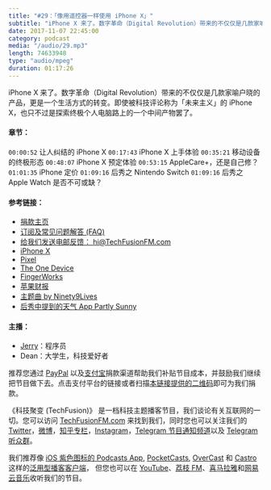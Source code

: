 ```yaml
---
title: "#29：｢像用遥控器一样使用 iPhone X」"
subtitle: "iPhone X 来了。数字革命（Digital Revolution）带来的不仅仅是几款家喻户晓的产品，更是一个生活方式的转变。如今被科技评论称为「未来主义」的 iPhone X，也只不过是探索终极个人电脑路上的一个中间产物罢了。"
date: 2017-11-07 22:45:00
category: podcast
media: "/audio/29.mp3"
length: 74633948 
type: "audio/mpeg"
duration: 01:17:26
---
```


iPhone X 来了。数字革命（Digital Revolution）带来的不仅仅是几款家喻户晓的产品，更是一个生活方式的转变。即使被科技评论称为「未来主义」的 iPhone X，也只不过是探索终极个人电脑路上的一个中间产物罢了。

#### 章节：
```00:00:52``` 让人纠结的 iPhone X
```00:17:43``` iPhone X 上手体验
```00:35:21``` 移动设备的终极形态
```00:48:07``` iPhone X 预定体验
```00:53:15``` AppleCare+，还是自己修？
```01:01:35``` iPhone 定价
```01:09:16``` 后秀之 Nintendo Switch
```01:09:16``` 后秀之 Apple Watch 是否不可或缺？

#### 参考链接：

- [捐款主页](https://techfusionfm.com/donate)
- [订阅及常见问题解答 (FAQ)](https://techfusionfm.com/faq)
- [给我们发送电邮反馈： hi@TechFusionFM.com](mailto:hi@techfusionfm.com)
- [iPhone X](https://www.apple.com/iphone-x/)
- [Pixel](https://store.google.com/product/pixel_phone)
- [The One Device](https://www.amazon.com/One-Device-Secret-History-iPhone/dp/031654616X)
- [FingerWorks](https://en.wikipedia.org/wiki/FingerWorks)
- [苹果财报](https://www.apple.com/newsroom/2017/11/apple-reports-fourth-quarter-results/)
- [主题曲 by Ninety9Lives](http://99l.tv/BleedingThroughYU)
- [后秀中提到的天气 App Partly Sunny](https://itunes.apple.com/ca/app/partly-sunny/id1104486867?mt=8)

#### 主播：
- [Jerry](https://twitter.com/jerryfzhang)：程序员
- Dean：大学生，科技爱好者

推荐您通过 [PayPal](https://paypal.me/techfusionfm/5) 以及[支付宝](HTTPS://QR.ALIPAY.COM/FKX09288AJOENI0MVZXM12)捐款渠道帮助我们补贴节目成本，并鼓励我们继续把节目做下去。点击支付平台的链接或者扫描[本链接提供的二维码](https://techfusionfm.com/images/QR.JPG)即可为我们捐款。

《科技聚变 (TechFusion)》 是一档科技主题播客节目，我们谈论有关互联网的一切。您可以访问 [TechFusionFM.com](https://TechFusionFM.com) 来找到我们，同时您也可以关注我们的 [Twitter](http://twitter.com/TechFusionFM)，[微博](http://weibo.com/TechFusionFM)，[知乎专栏](https://zhuanlan.zhihu.com/TechFusion)，[Instagram](http://instagram.com/TechFusionFM)，[Telegram 节目通知频道](https://t.me/TechFusionFM)以及 [Telegram 听众群](https://t.me/TechFusionChat)。

我们推荐像 [iOS 紫色图标的 Podcasts App](https://itunes.apple.com/cn/podcast/id1202658654), [PocketCasts](http://pca.st/podcast/28fcd200-cc7c-0134-10da-25324e2a541d), [OverCast](https://overcast.fm) 和 [Castro](http://supertop.co/castro/) 这样的[泛用型播客客户端](https://techfusionfm.com/faq)， 但您也可以在 [YouTube](https://www.youtube.com/channel/UC6uvHf21Tjm5lepw6P2Ki-Q)、[荔枝 FM](https://www.lizhi.fm/1494013/)、[喜马拉雅](http://www.ximalaya.com/72456289/album/6648521)和[网易云音乐](http://music.163.com/#/djradio?id=347498120)收听我们的节目。
